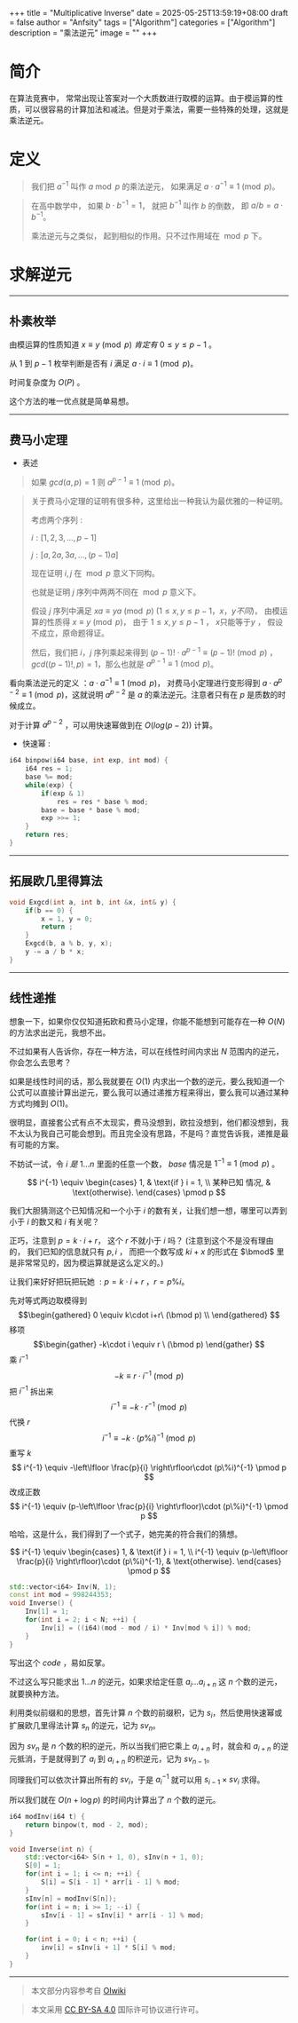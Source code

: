 +++
title = "Multiplicative Inverse"
date = 2025-05-25T13:59:19+08:00
draft = false
author = "Anfsity"
tags = ["Algorithm"]
categories = ["Algorithm"]
description = "乘法逆元"
image = ""
+++

# 简介

在算法竞赛中， 常常出现让答案对一个大质数进行取模的运算。由于模运算的性质，可以很容易的计算加法和减法。但是对于乘法，需要一些特殊的处理，这就是乘法逆元。

# 定义

 > 我们把 $a^{-1}$ 叫作 $a \bmod p$ 的乘法逆元， 如果满足 $a\cdot a^{-1} \equiv 1 \pmod p$。
 
 <!-- > [!note]- 扯淡 -->
 > 在高中数学中， 如果 $b\cdot b^{-1}=1$， 就把 $b^{-1}$ 叫作 $b$ 的倒数， 即 $a / b = a\cdot b^{-1}$。
 > 
 > 乘法逆元与之类似， 起到相似的作用。只不过作用域在 $\bmod p$ 下。
 
 
# 求解逆元

---
## 朴素枚举

由模运算的性质知道 $x \equiv y \pmod p\ 肯定有\ 0\leq y\leq p-1$ 。

从 $1$ 到 $p-1$ 枚举判断是否有 $i$ 满足 $a\cdot i \equiv 1 \pmod p$。

时间复杂度为 $O(P)$ 。

这个方法的唯一优点就是简单易想。

---
## 费马小定理 

- 表述
 > 如果 $gcd(a,p)=1$ 则  $a^{p-1}\equiv 1 \pmod p$。

 <!-- > [!hint]- 证明 -->
 > 关于费马小定理的证明有很多种，这里给出一种我认为最优雅的一种证明。
 >
 > 考虑两个序列 :
 >
 > $i:[1,2,3,\dots,p-1]$
 >
 > $j:[a,2a,3a, \dots,(p-1)a]$
 >
 > 现在证明 $i,j$ 在 $\bmod p$ 意义下同构。
 >
 > 也就是证明 $j$ 序列中两两不同在 $\bmod p$ 意义下。
 >
 > 假设 $j$ 序列中满足 $xa \equiv ya \pmod p \ (1\leq x,y\leq p-1，x，y不同)$， 由模运算的性质得 $x \equiv y \pmod p$， 由于 $1\leq x,y\leq p-1$ ， $x \text{只能等于} y$ ， 假设不成立，原命题得证。
 >
 > 然后，我们把 $i，j$ 序列乘起来得到 $(p-1)!\cdot a^{p-1} \equiv (p-1)! \pmod p$ ，$gcd((p-1)!,p)=1$，那么也就是 $a^{p-1}\equiv 1 \pmod p$。

看向乘法逆元的定义 $：a\cdot a^{-1} \equiv 1 \pmod p$， 对费马小定理进行变形得到 $a\cdot a^{p-2} \equiv 1 \pmod p$，这就说明 $a^{p-2}$ 是 $a$ 的乘法逆元。注意者只有在 $p$ 是质数的时候成立。

对于计算 $a^{p-2}$ ，可以用快速幂做到在 $O(log(p-2))$ 计算。

- 快速幂 : 

``` C++
i64 binpow(i64 base, int exp, int mod) {
    i64 res = 1;
    base %= mod;
    while(exp) {
        if(exp & 1) 
            res = res * base % mod;
        base = base * base % mod;
        exp >>= 1;
    }
    return res;
}
```

---
## 拓展欧几里得算法


``` C++
void Exgcd(int a, int b, int &x, int& y) {
    if(b == 0) {
        x = 1, y = 0;
        return ;
    }
    Exgcd(b, a % b, y, x);
    y -= a / b * x;
}

```


---
## 线性递推

想象一下，如果你仅仅知道拓欧和费马小定理，你能不能想到可能存在一种 $O(N)$ 的方法求出逆元，我想不出。

不过如果有人告诉你，存在一种方法，可以在线性时间内求出 $N$ 范围内的逆元，你会怎么去思考？

如果是线性时间的话，那么我就要在 $O(1)$ 内求出一个数的逆元，要么我知道一个公式可以直接计算出逆元，要么我可以通过递推方程来得出，要么我可以通过某种方式均摊到 $O(1)$。

很明显，直接套公式有点不太现实，费马没想到，欧拉没想到，他们都没想到，我不太认为我自己可能会想到。而且完全没有思路，不是吗？直觉告诉我，递推是最有可能的方案。

不妨试一试，令 $i\ 是\ 1\dots n$ 里面的任意一个数， $base$ 情况是 $1^{-1} \equiv 1 \pmod p$ 。

$$
i^{-1} \equiv \begin{cases}
    1,                                           & \text{if } i = 1, \\
    某种已知 情况, & \text{otherwise}.
\end{cases} \pmod p
$$

我们大胆猜测这个已知情况和一个小于 $i$ 的数有关，让我们想一想，哪里可以弄到小于 $i$ 的数又和 $i$ 有关呢？

正巧，注意到 $p = k\cdot i + r$， 这个 $r$ 不就小于 $i$ 吗？ (注意到这个不是没有理由的， 我们已知的信息就只有 $p,i$ ， 而把一个数写成 $ki+x$ 的形式在 $\bmod$ 里是非常常见的，因为模运算就是这么定义的。)

让我们来好好把玩把玩她 $: p=k\cdot i+r$ ，$r=p\%i$。

先对等式两边取模得到
$$\begin{gathered}
0 \equiv k\cdot i+r\ (\bmod p)  \\
\end{gathered}
$$
移项
$$\begin{gather}
-k\cdot i \equiv r \ (\bmod p)
\end{gather}
$$
乘 $i^{-1}$
$$
-k \equiv r \cdot i^{-1} \pmod p
$$
把 $i^{-1}$ 拆出来
$$
i^{-1} \equiv -k\cdot r^{-1} \pmod p
$$
代换 $r$
$$
i^{-1} \equiv -k\cdot (p\%i)^{-1} \pmod p
$$
重写 $k$ 
$$
i^{-1} \equiv -\left\lfloor  \frac{p}{i}  \right\rfloor\cdot (p\%i)^{-1} \pmod p
$$
改成正数
$$
i^{-1} \equiv (p-\left\lfloor  \frac{p}{i}  \right\rfloor)\cdot (p\%i)^{-1} \pmod p
$$

哈哈，这是什么，我们得到了一个式子，她完美的符合我们的猜想。

$$
i^{-1} \equiv \begin{cases}
    1,                                           & \text{if } i = 1, \\
    i^{-1} \equiv (p-\left\lfloor  \frac{p}{i}  \right\rfloor)\cdot (p\%i)^{-1}, & \text{otherwise}.
\end{cases} \pmod p
$$

``` C++
std::vector<i64> Inv(N, 1);
const int mod = 998244353;
void Inverse() {
    Inv[1] = 1;
    for(int i = 2; i < N; ++i) {
        Inv[i] = ((i64)(mod - mod / i) * Inv[mod % i]) % mod;
    }
}
```

写出这个 $code$ ，易如反掌。 

不过这么写只能求出 $1\dots n$ 的逆元，如果求给定任意 $a_{i}\dots a_{i+n}$ 这 $n$ 个数的逆元，就要换种方法。

利用类似前缀和的思想，首先计算 $n$ 个数的前缀积，记为 $s_i$，然后使用快速幂或扩展欧几里得法计算 $s_n$ 的逆元，记为 $sv_n$。

因为 $sv_n$ 是 $n$ 个数的积的逆元，所以当我们把它乘上 $a_{i+n}$ 时，就会和 $a_{i+n}$ 的逆元抵消，于是就得到了 $a_i$ 到 $a_{i+n}$ 的积逆元，记为 $sv_{n-1}$。

同理我们可以依次计算出所有的 $sv_i$，于是 $a_i^{-1}$ 就可以用 $s_{i-1} \times sv_i$ 求得。

所以我们就在 $O(n + \log p)$ 的时间内计算出了 $n$ 个数的逆元。

``` C++
i64 modInv(i64 t) {
    return binpow(t, mod - 2, mod);
}

void Inverse(int n) {
    std::vector<i64> S(n + 1, 0), sInv(n + 1, 0);
    S[0] = 1;
    for(int i = 1; i <= n; ++i) {
        S[i] = S[i - 1] * arr[i - 1] % mod;
    }
    sInv[n] = modInv(S[n]);
    for(int i = n; i >= 1; --i) {
        sInv[i - 1] = sInv[i] * arr[i - 1] % mod;
    }

    for(int i = 0; i < n; ++i) {
        inv[i] = sInv[i + 1] * S[i] % mod;
    }
}
```

---

 > 本文部分内容参考自 [OIwiki](https://oiwiki.org/math/number-theory/inverse/#%E7%BA%BF%E6%80%A7%E6%B1%82%E9%80%86%E5%85%83) 

 > 本文采用 [CC BY-SA 4.0](https://creativecommons.org/licenses/by-sa/4.0/deed.zh) 国际许可协议进行许可。
